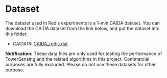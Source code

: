 # Dataset

The dataset used in Redis experiments is a 1-min CAIDA dataset. You can download the CAIDA dataset from the link below, and put the dataset into this folder. 

* CAIDA18: [CAIDA_redis.dat](https://drive.google.com/file/d/15AzaS9u_7PPHa8xfshGGPgD_8ktNBnR-/view?usp=sharing)

**Notification:** These data files are only used for testing the performance of TowerSensing and the related algorithms in this project. Commercial purposes are fully excluded. Please do not use these datasets for other purpose. 